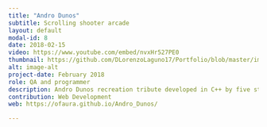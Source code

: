 ```yaml
---
title: "Andro Dunos"
subtitle: Scrolling shooter arcade
layout: default
modal-id: 8
date: 2018-02-15
video: https://www.youtube.com/embed/nvxHr527PE0
thumbnail: https://github.com/DLorenzoLaguno17/Portfolio/blob/master/img/portfolio/AndroDunos.gif?raw=true
alt: image-alt
project-date: February 2018
role: QA and programmer
description: Andro Dunos recreation tribute developed in C++ by five students in first course.
contribution: Web Development
web: https://ofaura.github.io/Andro_Dunos/

---
```

